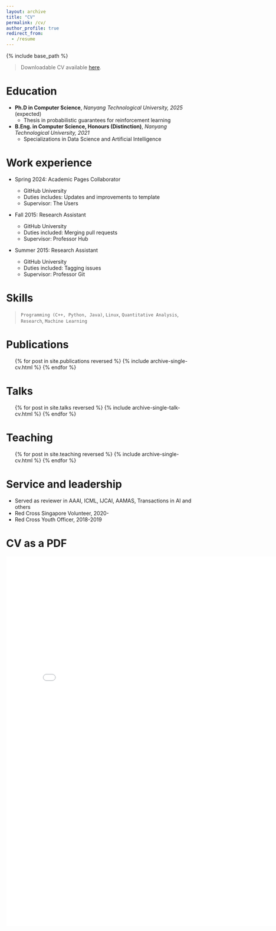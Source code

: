 ```yaml
---
layout: archive
title: "CV"
permalink: /cv/
author_profile: true
redirect_from:
  - /resume
---
```


{% include base_path %}

> Downloadable CV available [here](https://mohitprashant.github.io/cv/#bottom).

Education
======
* __Ph.D in Computer Science__, _Nanyang Technological University, 2025_ (expected)
  * Thesis in probabilistic guarantees for reinforcement learning
* __B.Eng. in Computer Science, Honours (Distinction)__, _Nanyang Technological University, 2021_
  * Specializations in Data Science and Artificial Intelligence


Work experience
======
* Spring 2024: Academic Pages Collaborator
  * GitHub University
  * Duties includes: Updates and improvements to template
  * Supervisor: The Users

* Fall 2015: Research Assistant
  * GitHub University
  * Duties included: Merging pull requests
  * Supervisor: Professor Hub

* Summer 2015: Research Assistant
  * GitHub University
  * Duties included: Tagging issues
  * Supervisor: Professor Git
  


Skills
======
> `Programming (C++, Python, Java)`, `Linux`, `Quantitative Analysis`, `Research`, `Machine Learning`



Publications
======
  <ul>{% for post in site.publications reversed %}
    {% include archive-single-cv.html %}
  {% endfor %}</ul>
  
Talks
======
  <ul>{% for post in site.talks reversed %}
    {% include archive-single-talk-cv.html  %}
  {% endfor %}</ul>
  
Teaching
======
  <ul>{% for post in site.teaching reversed %}
    {% include archive-single-cv.html %}
  {% endfor %}</ul>
  
Service and leadership
======
* Served as reviewer in AAAI, ICML, IJCAI, AAMAS, Transactions in AI and others
* Red Cross Singapore Volunteer, 2020-
* Red Cross Youth Officer, 2018-2019


CV as a PDF
======
<div id="bottom"></div>
<embed src="{{ site.baseurl }}/files/Resume - Mohit Prashant (PhD, AI).pdf" width="800" height="1000" type='application/pdf'>